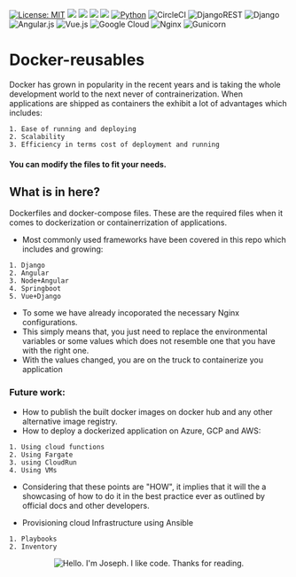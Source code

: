 [![License: MIT](https://img.shields.io/badge/License-MIT-yellow.svg)](https://opensource.org/licenses/MIT)
![](https://img.shields.io/badge/Tools-Docker-informational?style=flat&logo=docker&logoColor=white&color=2bbc8a)
![](https://img.shields.io/badge/OS-Linux-informational?style=flat&logo=linux&logoColor=white&color=2bbc8a)
![](https://img.shields.io/badge/Tools-PostgreSQL-informational?style=flat&logo=postgresql&logoColor=white&color=2bbc8a)
![](https://img.shields.io/badge/Code-JavaScript-informational?style=flat&logo=javascript&logoColor=white&color=2bbc8a)
[![Python](https://img.shields.io/badge/python-3.7%20%7C%203.8%20%7C%203.9%20%7C%203.10-blue)](https://www.python.org)
![CircleCI](https://img.shields.io/badge/circle%20ci-%23161616.svg?style=for-the-badge&logo=circleci&logoColor=white)
![DjangoREST](https://img.shields.io/badge/DJANGO-REST-ff1709?style=for-the-badge&logo=django&logoColor=white&color=ff1709&labelColor=gray)
![Django](https://img.shields.io/badge/django-%23092E20.svg?style=for-the-badge&logo=django&logoColor=white)
![Angular.js](https://img.shields.io/badge/angular.js-%23E23237.svg?style=for-the-badge&logo=angularjs&logoColor=white)
![Vue.js](https://img.shields.io/badge/vuejs-%2335495e.svg?style=for-the-badge&logo=vuedotjs&logoColor=%234FC08D)
![Google Cloud](https://img.shields.io/badge/GoogleCloud-%234285F4.svg?style=for-the-badge&logo=google-cloud&logoColor=white)
![Nginx](https://img.shields.io/badge/nginx-%23009639.svg?style=for-the-badge&logo=nginx&logoColor=white)
![Gunicorn](https://img.shields.io/badge/gunicorn-%298729.svg?style=for-the-badge&logo=gunicorn&logoColor=white)
# Docker-reusables
Docker has grown in popularity in the recent years and is taking the whole development 
world to the next never of contrainerization.
When applications are shipped as containers the exhibit a lot of advantages which includes:
```
1. Ease of running and deploying
2. Scalability
3. Efficiency in terms cost of deployment and running
```


#### You can modify the files to fit your needs.
## What is in here?
Dockerfiles and docker-compose files. These are the required 
files when it comes to dockerization or containerrization of applications.

+ Most commonly used frameworks have been covered in this repo which includes and growing:
```
1. Django
2. Angular
3. Node+Angular
4. Springboot
5. Vue+Django
```
+ To some we have already incoporated the necessary Nginx configurations.
+ This simply means that, you just need to replace the environmental variables or some values which does not resemble one that you have with the right one.
+ With the values changed, you are on the truck to containerize you application

### Future work:
+ How to publish the built docker images on docker hub and any other alternative image registry.
+ How to deploy a dockerized application on Azure, GCP and AWS:
``` 
1. Using cloud functions
2. Using Fargate
3. using CloudRun
4. Using VMs
```
+ Considering that these points are "HOW", it implies that it will the a showcasing of how to do it in the best practice ever as outlined by official docs and other developers.

- Provisioning cloud Infrastructure using Ansible
```
1. Playbooks
2. Inventory
```

<div align="center">
	<img src="main.gif" alt="Hello. I'm Joseph. I like code. Thanks for reading.">
</div>

